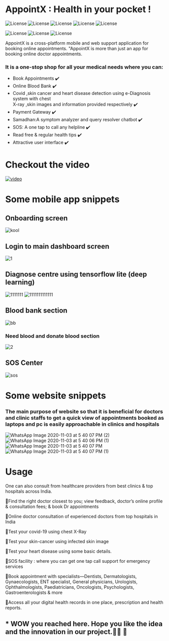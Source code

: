 # AppointX : Health in your pocket !
![License](https://img.shields.io/badge/Tensorflow-DL-orange)
![License](https://img.shields.io/badge/Flutter-frontend-blue)
![License](https://img.shields.io/badge/JS-website-brown)
![License](https://img.shields.io/badge/HTML-website-sky)
![License](https://img.shields.io/badge/Firebase-backend-yellow)

![License](https://www.vectorlogo.zone/logos/tensorflow/tensorflow-ar21.svg) ![License](https://www.vectorlogo.zone/logos/firebase/firebase-ar21.svg)  ![License](https://www.vectorlogo.zone/logos/flutterio/flutterio-ar21.svg)




AppointX is a cross-platform mobile and web support application for booking online appointments. "AppointX is more than just an app for booking online doctor appointments.
### It is a one-stop shop for all your medical needs where you can:

* Book Appointments ✔️
* Online Blood Bank ✔️
* Covid ,skin cancer and heart disease detection using e-Diagnosis system with chest  
   X-ray ,skin images and information provided respectively ✔️
* Payment Gateway ✔️
* Samadhan:A symptom analyzer and query resolver chatbot ✔️
* SOS: A one tap to call any helpline ✔️
* Read free & regular health tips ✔️
* Attractive user interface ✔️

# Checkout the video 
[![video](https://user-images.githubusercontent.com/61155876/97987627-a2333e80-1e01-11eb-9f5c-b8b847d59a9b.JPG)](https://youtu.be/fa9v6hIW1Ek)

# Some mobile app snippets

##   Onboarding screen
![kool](https://user-images.githubusercontent.com/61155876/97985937-f7218580-1dfe-11eb-84d5-0d78f372235f.JPG)

##   Login to main dashboard screen
![1](https://user-images.githubusercontent.com/72252351/97773407-80be2280-1b75-11eb-8523-cb326ea79edf.JPG)

## Diagnose centre using tensorflow lite (deep learning)
![1111111](https://user-images.githubusercontent.com/61155876/97988778-84ff6f80-1e03-11eb-9c35-108d13955652.JPG)
![1111111111111](https://user-images.githubusercontent.com/61155876/97988780-86309c80-1e03-11eb-9907-6ae368eedf3f.JPG)

##  Blood bank section
![bb](https://user-images.githubusercontent.com/61155876/97985427-41563700-1dfe-11eb-99b9-1463fcb72763.JPG)

###   Need blood and donate blood  section
![2](https://user-images.githubusercontent.com/72252351/97773492-283b5500-1b76-11eb-9f1a-1a4f0a16b947.JPG)

## SOS Center
![sos](https://user-images.githubusercontent.com/61155876/97987416-423c9800-1e01-11eb-960d-6a9856d34f44.JPG)



# Some website snippets
### The main purpose of website so that it is beneficial for doctors and clinic staffs to get a quick view of appointments booked as laptops and pc is easily approachable in clinics and hospitals

![WhatsApp Image 2020-11-03 at 5 40 07 PM (2)](https://user-images.githubusercontent.com/61155876/97984625-04d60b80-1dfd-11eb-9489-3039419e49ee.jpeg)
![WhatsApp Image 2020-11-03 at 5 40 06 PM (1)](https://user-images.githubusercontent.com/61155876/97984636-07386580-1dfd-11eb-90e7-8f949f43b331.jpeg)
![WhatsApp Image 2020-11-03 at 5 40 07 PM](https://user-images.githubusercontent.com/61155876/97984617-01db1b00-1dfd-11eb-8c47-b2c97cfce73d.jpeg)
![WhatsApp Image 2020-11-03 at 5 40 07 PM (1)](https://user-images.githubusercontent.com/61155876/97984619-03a4de80-1dfd-11eb-8642-ad2d91e5be78.jpeg)





# Usage

One can also consult from healthcare providers from best clinics & top hospitals across India.

🔅Find the right doctor closest to you; view feedback, doctor’s online profile & consultation fees; & book Dr appointments

🔅Online doctor consultation of experienced doctors from top hospitals in India

🔅Test your covid-19 using chest X-Ray

🔅Test your skin-cancer using infected skin image

🔅Test your heart disease using some basic details.

🔅SOS facility : where you can get one tap call support for emergency services

🔅Book appointment with specialists—Dentists, Dermatologists, Gynaecologists, ENT specialist, General physicians, Urologists, Ophthalmologists, Paediatricians, Oncologists, Psychologists, Gastroenterologists & more

🔅Access all your digital health records in one place, prescription and health reports.

## * WOW you reached here. Hope you like the idea and the innovation in our project.💯🎊 🎉
